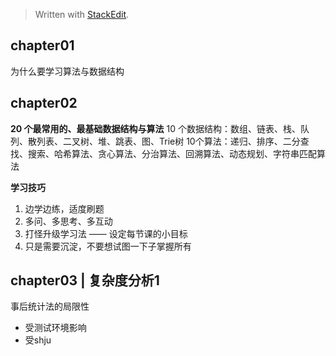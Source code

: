 


> Written with [StackEdit](https://stackedit.io/).

## chapter01

为什么要学习算法与数据结构



## chapter02
**20 个最常用的、最基础数据结构与算法**
10 个数据结构：数组、链表、栈、队列、散列表、二叉树、堆、跳表、图、Trie树
10个算法：递归、排序、二分查找、搜索、哈希算法、贪心算法、分治算法、回溯算法、动态规划、字符串匹配算法

**学习技巧**
1. 边学边练，适度刷题
2. 多问、多思考、多互动
3. 打怪升级学习法 —— 设定每节课的小目标
4. 只是需要沉淀，不要想试图一下子掌握所有


## chapter03 | 复杂度分析1

事后统计法的局限性
* 受测试环境影响
* 受shju
<!--stackedit_data:
eyJoaXN0b3J5IjpbMTI0MjE1NjQ5NCwtMTM3NTI0ODMxMiw3MD
MxMTAyMzJdfQ==
-->